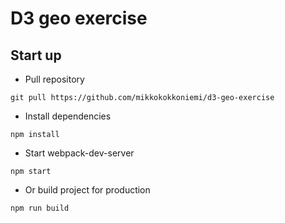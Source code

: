 # D3 geo exercise

## Start up

- Pull repository

```
git pull https://github.com/mikkokokkoniemi/d3-geo-exercise
```

- Install dependencies

```
npm install
```

- Start webpack-dev-server

```
npm start
```

- Or build project for production

```
npm run build
```
